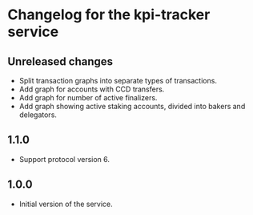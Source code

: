 # Changelog for the kpi-tracker service

## Unreleased changes

- Split transaction graphs into separate types of transactions.
- Add graph for accounts with CCD transfers.
- Add graph for number of active finalizers.
- Add graph showing active staking accounts, divided into bakers and delegators.

## 1.1.0

- Support protocol version 6.

## 1.0.0

- Initial version of the service.
